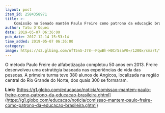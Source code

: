 ```yaml
---
layout: post
item_id: 2584358971
title: >-
    Comissão no Senado mantém Paulo Freire como patrono da educação brasileira
author: Tatu D'Oquei
date: 2019-05-07 06:36:00
pub_date: 2017-12-14 15:53:14
time_added: 2019-05-07 06:36:00
category: 
image: https://s2.glbimg.com/nfT5nS-J78--PqwBh-H0Cr5saV0=/1200x/smart/filters:cover():strip_icc()/s.glbimg.com/jo/g1/f/original/2016/02/17/paulo.jpg
---
```


O método Paulo Freire de alfabetização completou 50 anos em 2013. Freire desenvolveu uma estratégia baseada nas experiências de vida das pessoas. A primeira turma teve 380 alunos de Angicos, localizada na região central do Rio Grande do Norte, dos quais 300 se formaram.

**Link:** [https://g1.globo.com/educacao/noticia/comissao-mantem-paulo-freire-como-patrono-da-educacao-brasileira.ghtml](https://g1.globo.com/educacao/noticia/comissao-mantem-paulo-freire-como-patrono-da-educacao-brasileira.ghtml)

